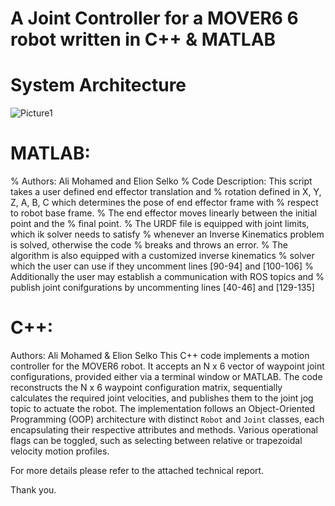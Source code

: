 # A Joint Controller for a MOVER6 6 robot written in C++ & MATLAB

# System Architecture
![Picture1](https://github.com/user-attachments/assets/dcf0b8d6-2417-47a5-af5d-9f5cd0c495f8)

# MATLAB:
% Authors: Ali Mohamed and Elion Selko
% Code Description: This script takes a user defined end effector translation and
% rotation defined in X, Y, Z, A, B, C which determines the pose of end effector frame with
% respect to robot base frame.
% The end effector moves linearly between the initial point and the
% final point.
% The URDF file is equipped with joint limits, which ik solver needs to satisfy
% whenever an Inverse Kinematics problem is solved, otherwise the code
% breaks and throws an error.
% The algorithm is also equipped with a customized inverse kinematics
% solver which the user can use if they uncomment lines [90-94] and [100-106]
% Additionally the user may establish a communication with ROS topics and
% publish joint conifgurations by uncommenting lines [40-46] and [129-135]

# C++: 
Authors: Ali Mohamed & Elion Selko
This C++ code implements a motion controller for the MOVER6 robot.
It accepts an N x 6 vector of waypoint joint configurations, provided either via a terminal window or
MATLAB.
The code reconstructs the N x 6 waypoint configuration matrix, sequentially calculates the required joint
velocities, and publishes them to the joint jog topic to actuate the robot.
The implementation follows an Object-Oriented Programming (OOP) architecture with distinct `Robot` and
`Joint` classes, each encapsulating their respective attributes and methods.
Various operational flags can be toggled, such as selecting between relative or trapezoidal velocity motion
profiles.


For more details please refer to the attached technical report. 


Thank you. 
